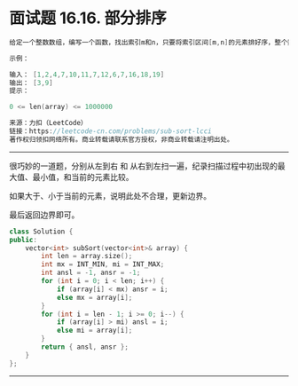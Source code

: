 # 面试题 16.16. 部分排序

```c++
给定一个整数数组，编写一个函数，找出索引m和n，只要将索引区间[m,n]的元素排好序，整个数组就是有序的。注意：n-m尽量最小，也就是说，找出符合条件的最短序列。函数返回值为[m,n]，若不存在这样的m和n（例如整个数组是有序的），请返回[-1,-1]。

示例：

输入： [1,2,4,7,10,11,7,12,6,7,16,18,19]
输出： [3,9]
提示：

0 <= len(array) <= 1000000

来源：力扣（LeetCode）
链接：https://leetcode-cn.com/problems/sub-sort-lcci
著作权归领扣网络所有。商业转载请联系官方授权，非商业转载请注明出处。
```

---

很巧妙的一道题，分别从左到右 和 从右到左扫一遍，纪录扫描过程中初出现的最大值、最小值，和当前的元素比较。

如果大于、小于当前的元素，说明此处不合理，更新边界。

最后返回边界即可。


```c++
class Solution {
public:
	vector<int> subSort(vector<int>& array) {
		int len = array.size();
		int mx = INT_MIN, mi = INT_MAX;
		int ansl = -1, ansr = -1;
		for (int i = 0; i < len; i++) {
			if (array[i] < mx) ansr = i;
			else mx = array[i];
		}
		for (int i = len - 1; i >= 0; i--) {
			if (array[i] > mi) ansl = i;
			else mi = array[i];
		}
		return { ansl, ansr };
	}
};
```

---
